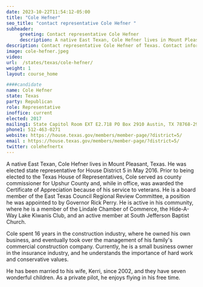 ```yaml
---
date: 2023-10-22T11:54:12-05:00
title: "Cole Hefner"
seo_title: "contact representative Cole Hefner "
subheader:
     greeting: Contact representative Cole Hefner
     description: A native East Texan, Cole Hefner lives in Mount Pleasant, Texas. He was elected state representative for House District 5 in May 2016. Prior to being elected to the Texas House of Representatives, Cole served as county commissioner for Upshur County and, while in office, was awarded the Certificate of Appreciation because of his service to veterans.
description: Contact representative Cole Hefner of Texas. Contact information for Cole Hefner includes email address, phone number, and mailing address.
image: cole-hefner.jpeg
video:
url:  /states/texas/cole-hefner/
weight: 1
layout: course_home

####candidate
name: Cole Hefner
state: Texas
party: Republican
role: Representative
inoffice: current
elected: 2017
mailing1: State Capitol Room EXT E2.718 PO Box 2910 Austin, TX 78768-2910
phone1: 512-463-0271
website: https://house.texas.gov/members/member-page/?district=5/
email : https://house.texas.gov/members/member-page/?district=5/
twitter: colehefnertx
---
```


A native East Texan, Cole Hefner lives in Mount Pleasant, Texas. He was elected state representative for House District 5 in May 2016. Prior to being elected to the Texas House of Representatives, Cole served as county commissioner for Upshur County and, while in office, was awarded the Certificate of Appreciation because of his service to veterans. He is a board member of the East Texas Council Regional Review Committee, a position he was appointed to by Governor Rick Perry. He is active in his community, where he is a member of the Lindale Chamber of Commerce, the Hide-A-Way Lake Kiwanis Club, and an active member at South Jefferson Baptist Church.

Cole spent 16 years in the construction industry, where he owned his own business, and eventually took over the management of his family's commercial construction company. Currently, he is a small business owner in the insurance industry, and he understands the importance of hard work and conservative values.

He has been married to his wife, Kerri, since 2002, and they have seven wonderful children. As a private pilot, he enjoys flying in his free time.
